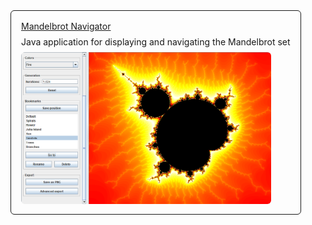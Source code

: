<div style='display: flex; border-radius: 6px; border-width: 1px; padding: 16px; border-style: solid; flex-direction: column; width: fit-content; gap: 8px'>
    <a href='https://github.com/braydenoneal/mandelbrot-navigator'>Mandelbrot Navigator</a>
    <span>Java application for displaying and navigating the Mandelbrot set </span>
    <img src="images/mandelbrot-navigator.png" alt='Mandelbrot Navigator' width='400' style='border-radius: 6px'>
</div>

<!-- # Projects

## Artificial Intelligence

* [Neural Audio Classification](https://github.com/braydenoneal/neural-audio-classification)

## Graphics

* [Learning Computer Graphics](https://github.com/braydenoneal/learning-computer-graphics)

## Applications

* [Mandelbrot Navigator](https://github.com/braydenoneal/mandelbrot-navigator)

## Courses

* [CSCI 362: Introduction to Machine Learning](https://github.com/braydenoneal/csci-362)
* [CSCI 461: Artificial Intelligence](https://github.com/braydenoneal/csci-461)
-->
